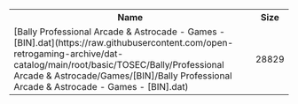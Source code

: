<table>
<tr><th>Name</th><th>Size</th></tr>
<tr><td>
[Bally Professional Arcade & Astrocade - Games - [BIN].dat](https://raw.githubusercontent.com/open-retrogaming-archive/dat-catalog/main/root/basic/TOSEC/Bally/Professional Arcade & Astrocade/Games/[BIN]/Bally Professional Arcade & Astrocade - Games - [BIN].dat)
</td><td>28829</td></tr>
</table>
